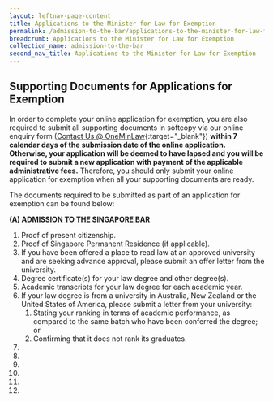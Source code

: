 ```yaml
---
layout: leftnav-page-content
title: Applications to the Minister for Law for Exemption
permalink: /admission-to-the-bar/applications-to-the-minister-for-law-for-exemption/
breadcrumb: Applications to the Minister for Law for Exemption
collection_name: admission-to-the-bar
second_nav_title: Applications to the Minister for Law for Exemption
---
```


Supporting Documents for Applications for Exemption
---

In order to complete your online application for exemption, you are also required to submit all supporting documents in softcopy via our online enquiry form ([Contact Us @ OneMinLaw](https://www.mlaw.gov.sg/eservices/enquiry/){:target="_blank"}) **within 7 calendar days of the submission date of the online application. Otherwise, your application will be deemed to have lapsed and you will be required to submit a new application with payment of the applicable administrative fees.** Therefore, you should only submit your online application for exemption when all your supporting documents are ready. 

The documents required to be submitted as part of an application for exemption can be found below:

<b><u>(A) ADMISSION TO THE SINGAPORE BAR</u></b>

<ol>
  <li>Proof of present citizenship.</li>
  <li>Proof of Singapore Permanent Residence (if applicable).</li>
  <li>If you have been offered a place to read law at an approved university and are seeking advance approval, please submit an offer letter from the university.</li>
  <li>Degree certificate(s) for your law degree and other degree(s).</li>
  <li>Academic transcripts for your law degree for each academic year.</li>
  <li>If your law degree is from a university in Australia, New Zealand or the United States of America, please submit a letter from your university: 
    <ol class="1">
      <li>Stating your ranking in terms of academic performance, as compared to the same batch who have been conferred the degree; or</li>
      <li>Confirming that it does not rank its graduates.</li>
    </ol>
  </li>
  <li></li>
  <li></li>
  <li></li>
  <li></li>
  <li></li>
  <li></li>
</ol>
